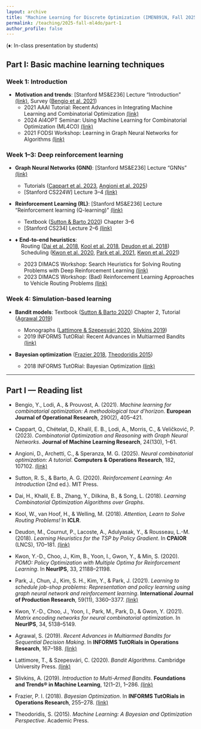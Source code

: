 ```yaml
---
layout: archive
title: "Machine Learning for Discrete Optimization (IMEN891N, Fall 2025)"
permalink: /teaching/2025-fall-ml4do/part-1
author_profile: false
---
```


(♦: In-class presentation by students)

## Part I: Basic machine learning techniques

### Week 1: Introduction

- **Motivation and trends**: [Stanford MS&E236] Lecture “Introduction” [(link)](https://vitercik.github.io/ml4do/schedule/), Survey ([Bengio et al. 2021](#paper-bengio-2021))
  - 2021 AAAI Tutorial: Recent Advances in Integrating Machine Learning and Combinatorial Optimization [(link)](https://www.youtube.com/watch?v=XVLd7hf6y6M)
  - 2024 AI4OPT Seminar: Using Machine Learning for Combinatorial Optimization (ML4CO) [(link)](https://youtu.be/ZBTLn5K9jQ0?si=kaEa4tGEIswiIzYZ)
  - 2021 FODSI Workshop: Learning in Graph Neural Networks for Algorithms [(link)](https://www.youtube.com/watch?v=P_1WPsoLLNw)

### Week 1–3: Deep reinforcement learning

- **Graph Neural Networks (GNN)**: [Stanford MS&E236] Lecture “GNNs” [(link)](https://vitercik.github.io/ml4do/schedule/)
  - Tutorials ([Cappart et al. 2023](#paper-cappart-2023), [Angioni et al. 2025](#paper-angioni-2025))
  - [Stanford CS224W] Lecture 3–4 [(link)](https://www.youtube.com/playlist?list=PLoROMvodv4rPLKxIpqhjhPgdQy7imNkDn)

- **Reinforcement Learning (RL)**: [Stanford MS&E236] Lecture “Reinforcement learning (Q-learning)” [(link)](https://vitercik.github.io/ml4do/schedule/)
  - Textbook ([Sutton & Barto 2020](#paper-sutton-barto-2020)) Chapter 3–6
  - [Stanford CS234] Lecture 2–6 [(link)](https://www.youtube.com/playlist?list=PLoROMvodv4rN4wG6Nk6sNpTEbuOSosZdX)

- ♦ **End-to-end heuristics**:  
  &nbsp;&nbsp;&nbsp;&nbsp;Routing ([Dai et al. 2018](#paper-dai-2018), [Kool et al. 2018](#paper-kool-2018), [Deudon et al. 2018](#paper-deudon-2018))  
  &nbsp;&nbsp;&nbsp;&nbsp;Scheduling ([Kwon et al. 2020](#paper-kwon-2020-pomo), [Park et al. 2021](#paper-park-2021), [Kwon et al. 2021](#paper-kwon-2021-men))
  - 2023 DIMACS Workshop: Search Heuristics for Solving Routing Problems with Deep Reinforcement Learning [(link)](https://www.youtube.com/watch?v=nqAubq2K_Ug)
  - 2023 DIMACS Workshop: (Bad) Reinforcement Learning Approaches to Vehicle Routing Problems [(link)](https://www.youtube.com/watch?v=nGc1MVNRvjE)

### Week 4: Simulation-based learning

- **Bandit models**: Textbook ([Sutton & Barto 2020](#paper-sutton-barto-2020)) Chapter 2, Tutorial ([Agrawal 2019](#paper-agrawal-2019))
  - Monographs ([Lattimore & Szepesvári 2020](#paper-lattimore-szepesvari-2020), [Slivkins 2019](#paper-slivkins-2019))
  - 2019 INFORMS TutORial: Recent Advances in Multiarmed Bandits [(link)](https://www.youtube.com/watch?v=7F0jPUyb7m4)

- **Bayesian optimization** ([Frazier 2018](#paper-frazier-2018), [Theodoridis 2015](#paper-theodoridis-2015))
  - 2018 INFORMS TutORial: Bayesian Optimization [(link)](https://www.youtube.com/watch?v=c4KKvyWW_Xk)

---

## Part I — Reading list

- <a id="paper-bengio-2021"></a>Bengio, Y., Lodi, A., & Prouvost, A. (2021). *Machine learning for combinatorial optimization: A methodological tour d’horizon*. **European Journal of Operational Research**, 290(2), 405–421.

- <a id="paper-cappart-2023"></a>Cappart, Q., Chételat, D., Khalil, E. B., Lodi, A., Morris, C., & Veličković, P. (2023). *Combinatorial Optimization and Reasoning with Graph Neural Networks*. **Journal of Machine Learning Research**, 24(130), 1–61.

- <a id="paper-angioni-2025"></a>Angioni, D., Archetti, C., & Speranza, M. G. (2025). *Neural combinatorial optimization: A tutorial*. **Computers & Operations Research**, 182, 107102. [(link)](https://doi.org/10.1016/j.cor.2025.107102)

- <a id="paper-sutton-barto-2020"></a>Sutton, R. S., & Barto, A. G. (2020). *Reinforcement Learning: An Introduction* (2nd ed.). MIT Press.

- <a id="paper-dai-2018"></a>Dai, H., Khalil, E. B., Zhang, Y., Dilkina, B., & Song, L. (2018). *Learning Combinatorial Optimization Algorithms over Graphs*.

- <a id="paper-kool-2018"></a>Kool, W., van Hoof, H., & Welling, M. (2018). *Attention, Learn to Solve Routing Problems!* In **ICLR**.

- <a id="paper-deudon-2018"></a>Deudon, M., Cournut, P., Lacoste, A., Adulyasak, Y., & Rousseau, L.-M. (2018). *Learning Heuristics for the TSP by Policy Gradient*. In **CPAIOR** (LNCS), 170–181. [(link)](https://doi.org/10.1007/978-3-319-93031-2_12)

- <a id="paper-kwon-2020-pomo"></a>Kwon, Y.-D., Choo, J., Kim, B., Yoon, I., Gwon, Y., & Min, S. (2020). *POMO: Policy Optimization with Multiple Optima for Reinforcement Learning*. In **NeurIPS**, 33, 21188–21198.

- <a id="paper-park-2021"></a>Park, J., Chun, J., Kim, S. H., Kim, Y., & Park, J. (2021). *Learning to schedule job-shop problems: Representation and policy learning using graph neural network and reinforcement learning*. **International Journal of Production Research**, 59(11), 3360–3377. [(link)](https://doi.org/10.1080/00207543.2020.1870013)

- <a id="paper-kwon-2021-men"></a>Kwon, Y.-D., Choo, J., Yoon, I., Park, M., Park, D., & Gwon, Y. (2021). *Matrix encoding networks for neural combinatorial optimization*. In **NeurIPS**, 34, 5138–5149.

- <a id="paper-agrawal-2019"></a>Agrawal, S. (2019). *Recent Advances in Multiarmed Bandits for Sequential Decision Making*. In **INFORMS TutORials in Operations Research**, 167–188. [(link)](https://doi.org/10.1287/educ.2019.0204)

- <a id="paper-lattimore-szepesvari-2020"></a>Lattimore, T., & Szepesvári, C. (2020). *Bandit Algorithms*. Cambridge University Press. [(link)](https://doi.org/10.1017/9781108571401)

- <a id="paper-slivkins-2019"></a>Slivkins, A. (2019). *Introduction to Multi-Armed Bandits*. **Foundations and Trends® in Machine Learning**, 12(1–2), 1–286. [(link)](https://doi.org/10.1561/2200000068)

- <a id="paper-frazier-2018"></a>Frazier, P. I. (2018). *Bayesian Optimization*. In **INFORMS TutORials in Operations Research**, 255–278. [(link)](https://doi.org/10.1287/educ.2018.0188)

- <a id="paper-theodoridis-2015"></a>Theodoridis, S. (2015). *Machine Learning: A Bayesian and Optimization Perspective*. Academic Press.
